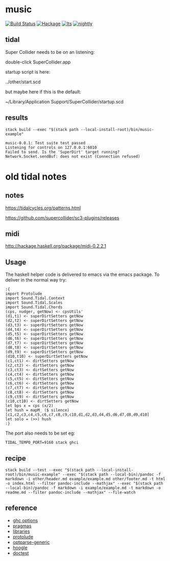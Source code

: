 music
===

[![Build Status](https://travis-ci.org/tonyday567/music.svg)](https://travis-ci.org/tonyday567/music) [![Hackage](https://img.shields.io/hackage/v/music.svg)](https://hackage.haskell.org/package/music) [![lts](https://www.stackage.org/package/music/badge/lts)](http://stackage.org/lts/package/music) [![nightly](https://www.stackage.org/package/music/badge/nightly)](http://stackage.org/nightly/package/music) 


tidal
--

Super Collider needs to be on an listening:

double-click SuperCollider.app

startup script is here:

  ../other/start.scd

but maybe here if this is the default:

  ~/Library/Application Support/SuperCollider/startup.scd


results
---

```
stack build --exec "$(stack path --local-install-root)/bin/music-example" 
```

```
music-0.0.1: Test suite test passed
Listening for controls on 127.0.0.1:6010
Failed to send. Is the 'SuperDirt' target running? Network.Socket.sendBuf: does not exist (Connection refused)
```

old tidal notes
===

notes
-----

https://tidalcycles.org/patterns.html

https://github.com/supercollider/sc3-plugins/releases

midi
----

http://hackage.haskell.org/package/midi-0.2.2.1

Usage
-----

The haskell helper code is delivered to emacs via the emacs package. To
deliver in the normal way try:

    :{
    import Protolude
    import Sound.Tidal.Context
    import Sound.Tidal.Scales
    import Sound.Tidal.Chords
    (cps, nudger, getNow) <- cpsUtils'
    (d1,t1) <- superDirtSetters getNow
    (d2,t2) <- superDirtSetters getNow
    (d3,t3) <- superDirtSetters getNow
    (d4,t4) <- superDirtSetters getNow
    (d5,t5) <- superDirtSetters getNow
    (d6,t6) <- superDirtSetters getNow
    (d7,t7) <- superDirtSetters getNow
    (d8,t8) <- superDirtSetters getNow
    (d9,t9) <- superDirtSetters getNow
    (d10,t10) <- superDirtSetters getNow
    (c1,ct1) <- dirtSetters getNow
    (c2,ct2) <- dirtSetters getNow
    (c3,ct3) <- dirtSetters getNow
    (c4,ct4) <- dirtSetters getNow
    (c5,ct5) <- dirtSetters getNow
    (c6,ct6) <- dirtSetters getNow
    (c7,ct7) <- dirtSetters getNow
    (c8,ct8) <- dirtSetters getNow
    (c9,ct9) <- dirtSetters getNow
    (c10,ct10) <- dirtSetters getNow
    let bps x = cps (x/2)
    let hush = mapM_ ($ silence) [c1,c2,c3,c4,c5,c6,c7,c8,c9,c10,d1,d2,d3,d4,d5,d6,d7,d8,d9,d10]
    let solo = (>>) hush
    :}

The port also needs to be set eg:

    TIDAL_TEMPO_PORT=9160 stack ghci


recipe
---

```
stack build --test --exec "$(stack path --local-install-root)/bin/music-example" --exec "$(stack path --local-bin)/pandoc -f markdown -i other/header.md example/example.md other/footer.md -t html -o index.html --filter pandoc-include --mathjax" --exec "$(stack path --local-bin)/pandoc -f markdown -i example/example.md -t markdown -o readme.md --filter pandoc-include --mathjax" --file-watch
```

reference
---

- [ghc options](https://downloads.haskell.org/~ghc/latest/docs/html/users_guide/flags.html#flag-reference)
- [pragmas](https://downloads.haskell.org/~ghc/latest/docs/html/users_guide/lang.html)
- [libraries](https://www.stackage.org/)
- [protolude](https://www.stackage.org/package/protolude)
- [optparse-generic](https://www.stackage.org/package/optparse-generic)
- [hoogle](https://www.stackage.org/package/hoogle)
- [doctest](https://www.stackage.org/package/doctest)
